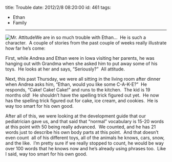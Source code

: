title: Trouble
date: 2012/2/8 08:20:00
id: 461
tags:
- Ethan
- Family
---
![Mr. Attitude](http://www.s-church.net/journal_images/Windows-Live-Writer/f5e2a13b6c5a_754B/IMG_0892_1.jpg "Mr. Attitude")We are in so much trouble with Ethan…  He is such a character.  A couple of stories from the past couple of weeks really illustrate how far he’s come:

First, while Andrea and Ethan were in Iowa visiting her parents, he was hanging out with Grandma when she asked him to put away some of his toys.  He looks at her and says, “Seriously?”  All attitude.

Next, this past Thursday, we were all sitting in the living room after dinner when Andrea asks him, “Ethan, would you like some C-A-K-E?”  He responds, “Cake! Cake! Cake!” and runs to the kitchen.  The kid is 19 months old!  He shouldn’t have the spelling trick figured out yet.  He now has the spelling trick figured out for cake, ice cream, and cookies.  He is way too smart for his own good.

After all of this, we were looking at the development guide that our pediatrician gave us, and that said that “normal” vocabulary is 15-20 words at this point with 50 being really advanced.  We counted, and he has 21 words just to describe his own body parts at this point.  And that doesn’t even count  all of his different toys, all of the animals he knows, cars, snow, and the like.  I’m pretty sure if we really stopped to count, he would be way over 100 words that he knows now and he’s already using phrases too.  Like I said, way too smart for his own good.